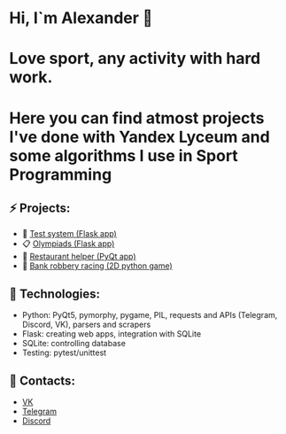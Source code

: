 # Hi, I`m Alexander 👋

# Love sport, any activity with hard work.
# Here you can find atmost projects I've done with Yandex Lyceum and some algorithms I use in Sport Programming
## ⚡ Projects:
- 📱 [Test system (Flask app)](https://github.com/aantr/test-system)
- 📋 [Olympiads (Flask app)](https://github.com/aantr/olympiads)
- 🍔 [Restaurant helper (PyQt app)](https://github.com/aantr/restaurant_db)
- 🚗 [Bank robbery racing (2D python game)](https://github.com/aantr/yandex-pygame)
## 🧥 Technologies:
- Python: PyQt5, pymorphy, pygame, PIL, requests and APIs (Telegram, Discord, VK), parsers and scrapers
- Flask: creating web apps, integration with SQLite
- SQLite: controlling database
- Testing: pytest/unittest
## 💌 Contacts:
- [VK](https://vk.com/antropov.alexander)
- [Telegram](https://t.me/Av0kad0)
- [Discord](https://discordapp.com/users/700407237767594145)

